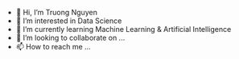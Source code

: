 - 👋 Hi, I’m Truong Nguyen
- 👀 I’m interested in Data Science
- 🌱 I’m currently learning Machine Learning & Artificial Intelligence
- 💞️ I’m looking to collaborate on ...
- 📫 How to reach me ...

<!---
TruongNguyen4138/TruongNguyen4138 is a ✨ special ✨ repository because its `README.md` (this file) appears on your GitHub profile.
You can click the Preview link to take a look at your changes.
--->
